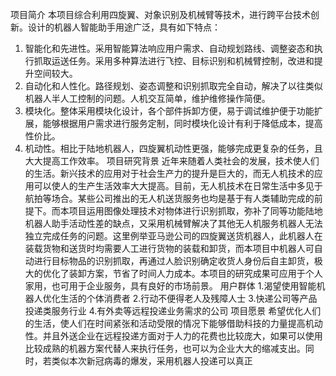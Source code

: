 项目简介
      本项目综合利用四旋翼、对象识别及机械臂等技术，进行跨平台技术创新。设计的机器人智能助手用途广泛，具有如下特点：
1.	智能化和先进性。采用智能算法响应用户需求、自动规划路线、调整姿态和执行抓取运送任务。采用多种算法进行飞控、目标识别和机械臂控制，改进和提升空间较大。
2.	自动化和人性化。路径规划、姿态调整和识别抓取完全自动，解决了以往类似机器人半人工控制的问题。人机交互简单，维护维修操作简便。
3.	模块化。整体采用模块化设计，各个部件拆卸方便，易于调试维护便于功能扩展，能够根据用户需求进行服务定制，同时模块化设计有利于降低成本，提高性价比。
4.	机动性。相比于陆地机器人，四旋翼机动性更强，能够完成更复杂的任务，且大大提高工作效率。
项目研究背景
     近年来随着人类社会的发展，技术使人们的生活。新兴技术的应用对于社会生产力的提升是巨大的，而无人机技术的应用可以使人的生产生活效率大大提高。目前，无人机技术在日常生活中多见于航拍等场合。某些公司推出的无人机送货服务也均是基于有人类辅助完成的前提下。而本项目运用图像处理技术对物体进行识别抓取，弥补了同等功能陆地机器人助手活动性差的缺点，又采用机械臂解决了其他无人机服务机器人无法独立完成任务的问题。这里例举亚马逊公司的四旋翼送货机器人，此机器人在装载货物和送货时均需要人工进行货物的装载和卸货，而本项目中机器人可自动进行目标物品的识别抓取，再通过人脸识别确定收货人身份后自主卸货，极大的优化了装卸方案，节省了时间人力成本。本项目的研究成果可应用于个人家用，也可用于企业服务，具有良好的市场前景。
用户群体
1.渴望使用智能机器人优化生活的个体消费者
2.行动不便得老人及残障人士
3.快递公司等产品投递类服务行业
4.有外卖等远程投递业务需求的公司
项目愿景
     希望优化人们的生活，使人们在时间紧张和活动受限的情况下能够借助科技的力量提高机动性。并且外送企业在远程投递方面对于人力的花费也比较庞大，如果可以使用比较成熟的机器方案代替人来执行任务，也可以为企业大大的缩减支出。同时，若类似本次新冠病毒的爆发，采用机器人投递可以真正